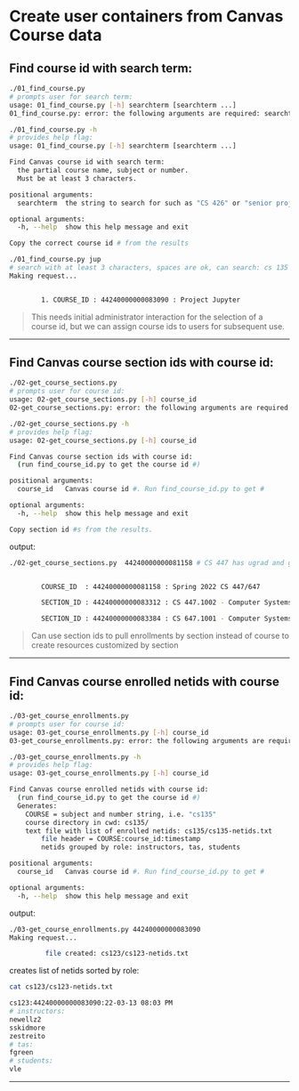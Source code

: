 
# Create user containers from Canvas Course data

## Find course id with search term: 
```bash
./01_find_course.py
# prompts user for search term: 
usage: 01_find_course.py [-h] searchterm [searchterm ...]
01_find_course.py: error: the following arguments are required: searchterm
```
```bash
./01_find_course.py -h
# provides help flag: 
usage: 01_find_course.py [-h] searchterm [searchterm ...]

Find Canvas course id with search term:
  the partial course name, subject or number.
  Must be at least 3 characters.

positional arguments:
  searchterm  the string to search for such as "CS 426" or "senior projects"

optional arguments:
  -h, --help  show this help message and exit

Copy the correct course id # from the results
```
```bash
./01_find_course.py jup
# search with at least 3 characters, spaces are ok, can search: cs 135
Making request...


        1. COURSE_ID : 44240000000083090 : Project Jupyter
```
> This needs initial administrator interaction for the selection of a course id, but we can assign course ids to users for subsequent use. 
---
## Find Canvas course section ids with course id:
```bash
./02-get_course_sections.py
# prompts user for course id:
usage: 02-get_course_sections.py [-h] course_id
02-get_course_sections.py: error: the following arguments are required: course_id
```
```bash
./02-get_course_sections.py -h
# provides help flag:
usage: 02-get_course_sections.py [-h] course_id

Find Canvas course section ids with course id:
  (run find_course_id.py to get the course id #)

positional arguments:
  course_id   Canvas course id #. Run find_course_id.py to get #

optional arguments:
  -h, --help  show this help message and exit

Copy section id #s from the results.
```
output: 
```bash
./02-get_course_sections.py  44240000000081158 # CS 447 has ugrad and grad sections: 


        COURSE_ID  : 44240000000081158 : Spring 2022 CS 447/647

        SECTION_ID : 44240000000083312 : CS 447.1002 - Computer Systems Admin - Spr22

        SECTION_ID : 44240000000083384 : CS 647.1001 - Computer Systems Admin - Spr22
```
> Can use section ids to pull enrollments by section instead of course to create resources customized by section
---
## Find Canvas course enrolled netids with course id:
```bash
./03-get_course_enrollments.py
# prompts user for course id:
usage: 03-get_course_enrollments.py [-h] course_id
03-get_course_enrollments.py: error: the following arguments are required: course_id
```
```bash
./03-get_course_enrollments.py -h
# provides help flag: 
usage: 03-get_course_enrollments.py [-h] course_id

Find Canvas course enrolled netids with course id:
  (run find_course_id.py to get the course id #)
  Generates:
    COURSE = subject and number string, i.e. "cs135"
    course directory in cwd: cs135/
    text file with list of enrolled netids: cs135/cs135-netids.txt
        file header = COURSE:course_id:timestamp
        netids grouped by role: instructors, tas, students

positional arguments:
  course_id   Canvas course id #. Run find_course_id.py to get #

optional arguments:
  -h, --help  show this help message and exit
```
output:
```bash
./03-get_course_enrollments.py 44240000000083090
Making request...

         file created: cs123/cs123-netids.txt
```
creates list of netids sorted by role: 
```bash
cat cs123/cs123-netids.txt
```
```bash
cs123:44240000000083090:22-03-13 08:03 PM
# instructors:
newellz2
sskidmore
zestreito
# tas:
fgreen
# students:
vle
```
---

